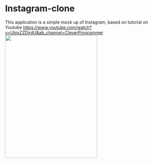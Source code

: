 # Instagram-clone

This application is a simple mock up of Instagram, based on tutorial on Youtube https://www.youtube.com/watch?v=UbixZZDjrdU&ab_channel=CleverProgrammer
<img width=300 height=400 src='https://user-images.githubusercontent.com/71434298/160276603-fb649b47-3b87-493b-a52c-2123edf66035.png'/>
